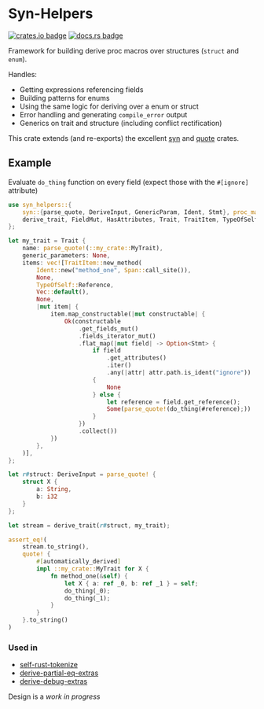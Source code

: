 # Syn-Helpers

[![crates.io badge](https://img.shields.io/crates/v/syn-helpers)](https://crates.io/crates/syn-helpers)
[![docs.rs badge](https://img.shields.io/docsrs/syn-helpers)](https://docs.rs/syn-helpers/latest/syn_helpers/)

Framework for building derive proc macros over structures (`struct` and `enum`).

Handles:
- Getting expressions referencing fields
- Building patterns for enums
- Using the same logic for deriving over a enum or struct
- Error handling and generating `compile_error` output
- Generics on trait and structure (including conflict rectification)

This crate extends (and re-exports) the excellent [syn](https://crates.io/crates/syn) and [quote](https://crates.io/crates/quote) crates.

## Example

Evaluate `do_thing` function on every field (expect those with the `#[ignore]` attribute)

```rust
use syn_helpers::{
    syn::{parse_quote, DeriveInput, GenericParam, Ident, Stmt}, proc_macro2::Span, quote,
    derive_trait, FieldMut, HasAttributes, Trait, TraitItem, TypeOfSelf, Constructable,
};

let my_trait = Trait {
    name: parse_quote!(::my_crate::MyTrait),
    generic_parameters: None,
    items: vec![TraitItem::new_method(
        Ident::new("method_one", Span::call_site()),
        None,
        TypeOfSelf::Reference,
        Vec::default(),
        None,
        |mut item| {
            item.map_constructable(|mut constructable| {
                Ok(constructable
                    .get_fields_mut()
                    .fields_iterator_mut()
                    .flat_map(|mut field| -> Option<Stmt> {
                        if field
                            .get_attributes()
                            .iter()
                            .any(|attr| attr.path.is_ident("ignore"))
                        {
                            None
                        } else {
                            let reference = field.get_reference();
                            Some(parse_quote!(do_thing(#reference);))
                        }
                    })
                    .collect())
            })
        },
    )],
};

let r#struct: DeriveInput = parse_quote! {
    struct X {
        a: String,
        b: i32
    }
};

let stream = derive_trait(r#struct, my_trait);

assert_eq!(
    stream.to_string(),
    quote! {
        #[automatically_derived]
        impl ::my_crate::MyTrait for X {
            fn method_one(&self) {
                let X { a: ref _0, b: ref _1 } = self;
                do_thing(_0);
                do_thing(_1);
            }
        }
    }.to_string()
)
```

### Used in
- [self-rust-tokenize](https://github.com/kaleidawave/self-rust-tokenize)
- [derive-partial-eq-extras](https://github.com/kaleidawave/derive-partial-eq-extras)
- [derive-debug-extras](https://github.com/kaleidawave/derive-debug-extras)

Design is a *work in progress*
